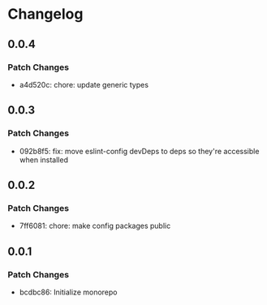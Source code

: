 # Changelog

## 0.0.4

### Patch Changes

- a4d520c: chore: update generic types

## 0.0.3

### Patch Changes

- 092b8f5: fix: move eslint-config devDeps to deps so they're accessible when installed

## 0.0.2

### Patch Changes

- 7ff6081: chore: make config packages public

## 0.0.1

### Patch Changes

- bcdbc86: Initialize monorepo
